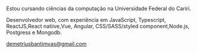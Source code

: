 

Estou cursando ciências da computação na Universidade Federal do Cariri.

Desenvolvedor web, com experiência em JavaScript, Typescript, ReactJS,React natiive,Vue, Angular, CSS/SASS/styled component,Node.js, Postgress e Mongodb.


demetriusbantimvas@gmail.com
